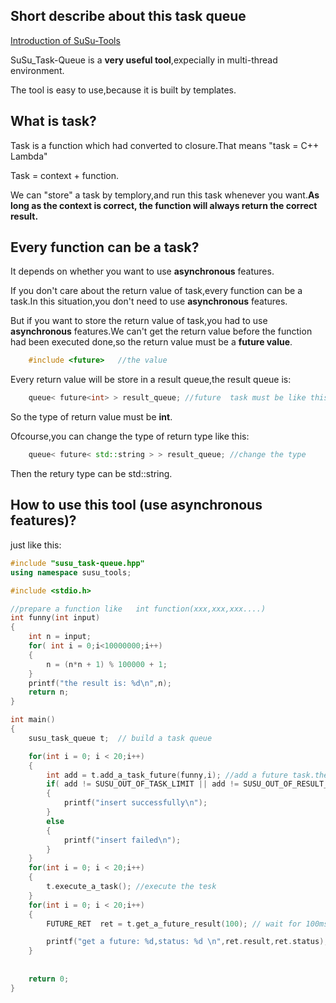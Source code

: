 ## Short describe about this task queue

[Introduction of SuSu-Tools](../README.md)

SuSu_Task-Queue is a **very useful tool**,expecially in multi-thread environment.

The tool is easy to use,because it is built by templates.

## What is task?

Task is a function which had converted to closure.That means "task = C++ Lambda"

Task = context + function.

We can "store" a task by templory,and run this task whenever you want.**As long as the context is correct, the function will always return the correct result.**

## Every function can be a task?

It depends on whether you want to use **asynchronous** features.

If you don't care about the return value of task,every function can be a task.In this situation,you don't need to use **asynchronous** features.

But if you want to store the return value of task,you had to use **asynchronous** features.We can't get the return value before the function had been executed done,so the return value must be a **future value**.

```cpp
    #include <future>   //the value
``` 

Every return value will be store in a result queue,the result queue is:

```cpp
    queue< future<int> > result_queue; //future  task must be like this: int function(xxx,xxx,xxx......);
``` 

So the type of return value must be **int**.

Ofcourse,you can change the type of return type like this:

```cpp
    queue< future< std::string > > result_queue; //change the type
``` 

Then the retury type can be std::string.

## How to use this tool (use asynchronous features)?

just like this:

```cpp
#include "susu_task-queue.hpp"
using namespace susu_tools;

#include <stdio.h>

//prepare a function like   int function(xxx,xxx,xxx....)
int funny(int input)
{
	int n = input;
	for( int i = 0;i<10000000;i++)
	{
		n = (n*n + 1) % 100000 + 1;
	}
	printf("the result is: %d\n",n);
	return n;
}

int main()
{
	susu_task_queue t;  // build a task queue

	for(int i = 0; i < 20;i++)
	{
		int add = t.add_a_task_future(funny,i); //add a future task.the return value will be store in result task
		if( add != SUSU_OUT_OF_TASK_LIMIT || add != SUSU_OUT_OF_RESULT_LIMIT)
		{
			printf("insert successfully\n");
		}
		else
		{
			printf("insert failed\n");
		}
	}
	for(int i = 0; i < 20;i++)
	{
		t.execute_a_task(); //execute the tesk
	}
	for(int i = 0; i < 20;i++)
	{
		FUTURE_RET  ret = t.get_a_future_result(100); // wait for 100ms and try to get the return value.

		printf("get a future: %d,status: %d \n",ret.result,ret.status);
	}
	
	
	return 0;
}

```